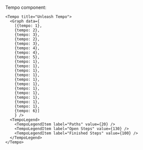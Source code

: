 Tempo component:

    <Tempo title="Unleash Tempo">
      <Graph data={
        [{tempo: 1},
        {tempo: 2},
        {tempo: 3},
        {tempo: 2},
        {tempo: 3},
        {tempo: 4},
        {tempo: 4},
        {tempo: 5},
        {tempo: 1},
        {tempo: 1},
        {tempo: 1},
        {tempo: 1},
        {tempo: 1},
        {tempo: 1},
        {tempo: 1},
        {tempo: 1},
        {tempo: 1},
        {tempo: 1},
        {tempo: 1},
        {tempo: 6}]
        } />
      <TempoLegend>
        <TempoLegendItem label="Paths" value={20} />
        <TempoLegendItem label="Open Steps" value={130} />
        <TempoLegendItem label="Finished Steps" value={100} />
      </TempoLegend>
    </Tempo>

